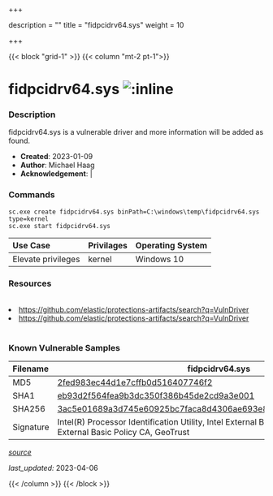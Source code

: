 +++

description = ""
title = "fidpcidrv64.sys"
weight = 10

+++


{{< block "grid-1" >}}
{{< column "mt-2 pt-1">}}


# fidpcidrv64.sys ![:inline](/images/twitter_verified.png) 


### Description

fidpcidrv64.sys is a vulnerable driver and more information will be added as found.

- **Created**: 2023-01-09
- **Author**: Michael Haag
- **Acknowledgement**:  | [](https://twitter.com/)

### Commands

```
sc.exe create fidpcidrv64.sys binPath=C:\windows\temp\fidpcidrv64.sys type=kernel
sc.exe start fidpcidrv64.sys
```

| Use Case | Privilages | Operating System | 
|:---- | ---- | ---- |
| Elevate privileges | kernel | Windows 10 |

### Resources
<br>
<li><a href=" https://github.com/elastic/protections-artifacts/search?q=VulnDriver"> https://github.com/elastic/protections-artifacts/search?q=VulnDriver</a></li>
<li><a href="https://github.com/elastic/protections-artifacts/search?q=VulnDriver">https://github.com/elastic/protections-artifacts/search?q=VulnDriver</a></li>
<br>

### Known Vulnerable Samples

| Filename | fidpcidrv64.sys |
|:---- | ---- | 
| MD5 | <a href="https://www.virustotal.com/gui/file/2fed983ec44d1e7cffb0d516407746f2">2fed983ec44d1e7cffb0d516407746f2</a> |
| SHA1 | <a href="https://www.virustotal.com/gui/file/eb93d2f564fea9b3dc350f386b45de2cd9a3e001">eb93d2f564fea9b3dc350f386b45de2cd9a3e001</a> |
| SHA256 | <a href="https://www.virustotal.com/gui/file/3ac5e01689a3d745e60925bc7faca8d4306ae693e803b5e19c94906dc30add46">3ac5e01689a3d745e60925bc7faca8d4306ae693e803b5e19c94906dc30add46</a> |
| Signature | Intel(R) Processor Identification Utility, Intel External Basic Issuing CA 3A, Intel External Basic Policy CA, GeoTrust   |


[*source*](https://github.com/magicsword-io/LOLDrivers/tree/main/yaml/fidpcidrv64.yaml)

*last_updated:* 2023-04-06








{{< /column >}}
{{< /block >}}
